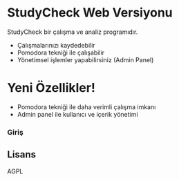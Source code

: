 # StudyCheck Web Versiyonu
StudyCheck bir çalışma ve analiz programıdır.

  - Çalışmalarınızı kaydedebilir
  - Pomodora tekniği ile çalışabilir
  - Yönetimsel işlemler yapabilirsiniz (Admin Panel)

# Yeni Özellikler!

  - Pomodora tekniği ile daha verimli çalışma imkanı
  - Admin panel ile kullanıcı ve içerik yönetimi

### Giriş


Lisans
----

AGPL
